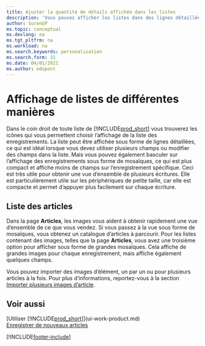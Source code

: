 ```yaml
---
title: Ajuster la quantité de détails affichée dans les listes
description: 'Vous pouvez afficher les listes dans des lignes détaillées qui fournissent plus d’informations, ou en tant que vignettes faciles à analyser visuellement et qui peuvent inclure des miniatures d’image.'
author: SorenGP
ms.topic: conceptual
ms.devlang: na
ms.tgt_pltfrm: na
ms.workload: na
ms.search.keywords: personalization
ms.search.form: 31
ms.date: 04/01/2021
ms.author: edupont
---
```

# Affichage de listes de différentes manières
Dans le coin droit de toute liste de [!INCLUDE[prod_short](includes/prod_short.md)] vous trouverez les icônes qui vous permettent choisir l’affichage de la liste des enregistrements. La liste peut être affichée sous forme de lignes détaillées, ce qui est idéal lorsque vous devez utiliser plusieurs champs ou modifier des champs dans la liste. Mais vous pouvez également basculer sur l’affichage des enregistrements sous forme de mosaïques, ce qui est plus compact et affiche moins de champs sur l’enregistrement spécifique. Ceci est très utile pour obtenir une vue d’ensemble de plusieurs écritures. Elle est particulièrement utile sur les périphériques de petite taille, car elle est compacte et permet d’appuyer plus facilement sur chaque écriture.

## Liste des articles
Dans la page **Articles**, les images vous aident à obtenir rapidement une vue d’ensemble de ce que vous vendez. Si vous passez à la vue sous forme de mosaïques, vous obtenez un catalogue d’articles à parcourir. Pour les listes contenant des images, telles que la page **Articles**, vous avez une troisième option pour afficher sous forme de grandes mosaïques. Cela affiche de grandes images pour chaque enregistrement, mais affiche également quelques champs.

Vous pouvez importer des images d’élément, un par un ou pour plusieurs articles à la fois. Pour plus d’informations, reportez-vous à la section [Importer plusieurs images d’article](inventory-how-import-item-pictures.md).  

## Voir aussi
[Utiliser [!INCLUDE[prod_short](includes/prod_short.md)]](ui-work-product.md)  
[Enregistrer de nouveaux articles](inventory-how-register-new-items.md)  


[!INCLUDE[footer-include](includes/footer-banner.md)]